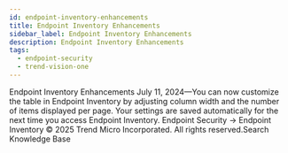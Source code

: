 ```yaml
---
id: endpoint-inventory-enhancements
title: Endpoint Inventory Enhancements
sidebar_label: Endpoint Inventory Enhancements
description: Endpoint Inventory Enhancements
tags:
  - endpoint-security
  - trend-vision-one
---
```


 Endpoint Inventory Enhancements July 11, 2024—You can now customize the table in Endpoint Inventory by adjusting column width and the number of items displayed per page. Your settings are saved automatically for the next time you access Endpoint Inventory. Endpoint Security → Endpoint Inventory © 2025 Trend Micro Incorporated. All rights reserved.Search Knowledge Base
